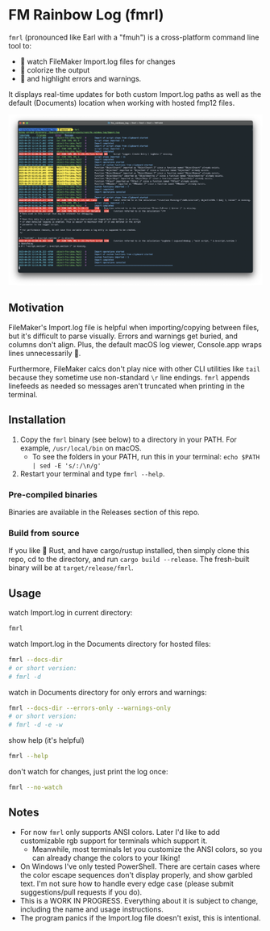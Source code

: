 # FM Rainbow Log (fmrl)

`fmrl` (pronounced like Earl with a "fmuh") is a cross-platform command line tool to:

- 🥸 watch FileMaker Import.log files for changes
- 🦄 colorize the output
- 🚨 and highlight errors and warnings.

It displays real-time updates for both custom Import.log paths as well as the default (Documents) location when working with hosted fmp12 files.

![fmrl demo](./readme-files/example.png)

## Motivation

FileMaker's Import.log file is helpful when importing/copying between files, but it's difficult to parse visually. Errors and warnings get buried, and columns don't align. Plus, the default macOS log viewer, Console.app wraps lines unnecessarily 🤨.

Furthermore, FileMaker calcs don't play nice with other CLI utilities like `tail` because they sometime use non-standard `\r` line endings. `fmrl` appends linefeeds as needed so messages aren't truncated when printing in the terminal.

## Installation

1. Copy the `fmrl` binary (see below) to a directory in your PATH. For example, `/usr/local/bin` on macOS.
    - To see the folders in your PATH, run this in your terminal: `echo $PATH | sed -E 's/:/\n/g'`
2. Restart your terminal and type `fmrl --help`.

### Pre-compiled binaries

Binaries are available in the Releases section of this repo.

### Build from source

If you like 🦀 Rust, and have cargo/rustup installed, then simply clone this repo, cd to the directory, and run `cargo build --release`. The fresh-built binary will be at `target/release/fmrl`.

## Usage

watch Import.log in current directory:

```bash
fmrl
```

watch Import.log in the Documents directory for hosted files:

```bash
fmrl --docs-dir
# or short version:
# fmrl -d
```

watch in Documents directory for only errors and warnings:

```bash
fmrl --docs-dir --errors-only --warnings-only
# or short version:
# fmrl -d -e -w
```

show help (it's helpful)

```bash
fmrl --help
```

don't watch for changes, just print the log once:

```bash
fmrl --no-watch
```

## Notes

- For now `fmrl` only supports ANSI colors. Later I'd like to add customizable rgb support for terminals which support it.
  - Meanwhile, most terminals let you customize the ANSI colors, so you can already change the colors to your liking!
- On Windows I've only tested PowerShell. There are certain cases where the color escape sequences don't display properly, and show garbled text. I'm not sure how to handle every edge case (please submit suggestions/pull requests if you do).
- This is a WORK IN PROGRESS. Everything about it is subject to change, including the name and usage instructions.
- The program panics if the Import.log file doesn't exist, this is intentional.
